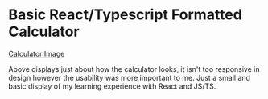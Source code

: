 # Basic React/Typescript Formatted Calculator

[Calculator Image](https://i.imgur.com/2CPnXJo.png)

Above displays just about how the calculator looks, it isn't too responsive in design however the usability was more important to me. Just a small and basic display of my learning experience with React and JS/TS.

